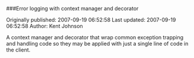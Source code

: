 ###Error logging with context manager and decorator

Originally published: 2007-09-19 06:52:58
Last updated: 2007-09-19 06:52:58
Author: Kent Johnson

A context manager and decorator that wrap common exception trapping and handling code so they may be applied with just a single line of code in the client.